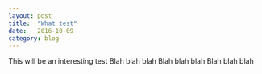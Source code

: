 ```yaml
---
layout: post
title:  "What test"
date:   2016-10-09
category: blog
---
```


This will be an interesting test
Blah blah blah 
Blah blah blah 
Blah blah blah
